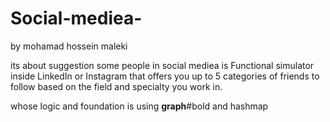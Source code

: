 # Social-mediea-
by mohamad hossein maleki 

its about suggestion some people in social mediea is Functional simulator inside LinkedIn or Instagram 
 that offers you up to 5 categories of friends to follow
  based on the field and specialty you work in.

whose logic and foundation is using **graph**#bold and hashmap
